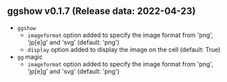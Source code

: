 ## ggshow v0.1.7 (Release data: 2022-04-23)


- `ggshow`
  - `imageformat` option added to specify the image format from 'png', 'jp[e]g' and 'svg' (default: 'png')
  - `display` option added to display the image on the cell (default: True)
- `gg` magic
  * `imageformat` option added to specify the image format from 'png', 'jp[e]g' and 'svg' (default: 'png')
